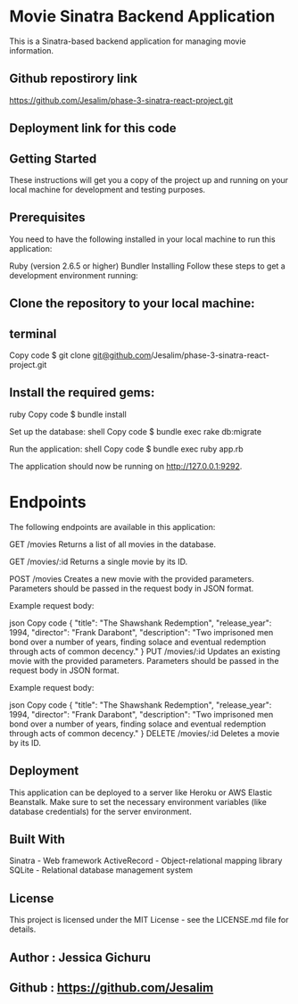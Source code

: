 # Movie Sinatra Backend Application
This is a Sinatra-based backend application for managing movie information.

## Github repostirory link
https://github.com/Jesalim/phase-3-sinatra-react-project.git

## Deployment link for this code




## Getting Started
These instructions will get you a copy of the project up and running on your local machine for development and testing purposes.

## Prerequisites
You need to have the following installed in your local machine to run this application:

Ruby (version 2.6.5 or higher)
Bundler
Installing
Follow these steps to get a development environment running:

## Clone the repository to your local machine:
## terminal
Copy code
$ git clone git@github.com/Jesalim/phase-3-sinatra-react-project.git
## Install the required gems:
ruby
Copy code
$ bundle install

Set up the database:
shell
Copy code
$ bundle exec rake db:migrate

Run the application:
shell
Copy code
$ bundle exec ruby app.rb

The application should now be running on http://127.0.0.1:9292.

# Endpoints
The following endpoints are available in this application:

GET /movies
Returns a list of all movies in the database.

GET /movies/:id
Returns a single movie by its ID.

POST /movies
Creates a new movie with the provided parameters. Parameters should be passed in the request body in JSON format.

Example request body:

json
Copy code
{
  "title": "The Shawshank Redemption",
  "release_year": 1994,
  "director": "Frank Darabont",
  "description": "Two imprisoned men bond over a number of years, finding solace and eventual redemption through acts of common decency."
}
PUT /movies/:id
Updates an existing movie with the provided parameters. Parameters should be passed in the request body in JSON format.

Example request body:

json
Copy code
{
  "title": "The Shawshank Redemption",
  "release_year": 1994,
  "director": "Frank Darabont",
  "description": "Two imprisoned men bond over a number of years, finding solace and eventual redemption through acts of common decency."
}
DELETE /movies/:id
Deletes a movie by its ID.

## Deployment
This application can be deployed to a server like Heroku or AWS Elastic Beanstalk. Make sure to set the necessary environment variables (like database credentials) for the server environment.

## Built With
Sinatra - Web framework
ActiveRecord - Object-relational mapping library
SQLite - Relational database management system
## License
This project is licensed under the MIT License - see the LICENSE.md file for details.

## Author : Jessica Gichuru
## Github : https://github.com/Jesalim